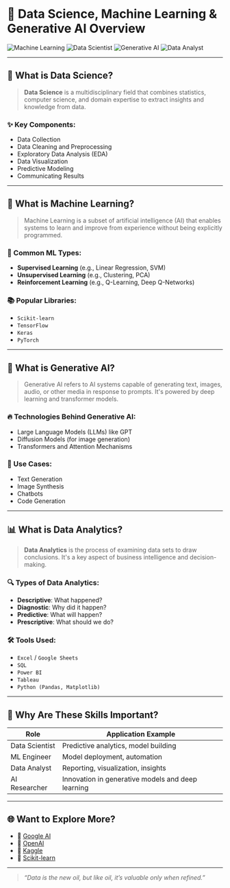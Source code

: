 # 🚀 Data Science, Machine Learning & Generative AI Overview

![Machine Learning](https://img.shields.io/badge/Machine%20Learning-%23F7931E.svg?style=for-the-badge&logo=python&logoColor=white)
![Data Scientist](https://img.shields.io/badge/Data%20Scientist-%2300A896.svg?style=for-the-badge&logo=jupyter&logoColor=white)
![Generative AI](https://img.shields.io/badge/Generative%20AI-%236f42c1.svg?style=for-the-badge&logo=openai&logoColor=white)
![Data Analyst](https://img.shields.io/badge/Data%20Analyst-%23323330.svg?style=for-the-badge&logo=tableau&logoColor=white)

---

## 📘 **What is Data Science?**
> **Data Science** is a multidisciplinary field that combines statistics, computer science, and domain expertise to extract insights and knowledge from data.

### ✨ Key Components:
- Data Collection
- Data Cleaning and Preprocessing
- Exploratory Data Analysis (EDA)
- Data Visualization
- Predictive Modeling
- Communicating Results

---

## 🤖 **What is Machine Learning?**

> Machine Learning is a subset of artificial intelligence (AI) that enables systems to learn and improve from experience without being explicitly programmed.

### 🧠 Common ML Types:
- **Supervised Learning** (e.g., Linear Regression, SVM)
- **Unsupervised Learning** (e.g., Clustering, PCA)
- **Reinforcement Learning** (e.g., Q-Learning, Deep Q-Networks)

### 📚 Popular Libraries:
- `Scikit-learn`
- `TensorFlow`
- `Keras`
- `PyTorch`

---

## 🧬 **What is Generative AI?**

> Generative AI refers to AI systems capable of generating text, images, audio, or other media in response to prompts. It's powered by deep learning and transformer models.

### 🔥 Technologies Behind Generative AI:
- Large Language Models (LLMs) like GPT
- Diffusion Models (for image generation)
- Transformers and Attention Mechanisms

### 🎨 Use Cases:
- Text Generation
- Image Synthesis
- Chatbots
- Code Generation

---

## 📊 **What is Data Analytics?**

> **Data Analytics** is the process of examining data sets to draw conclusions. It's a key aspect of business intelligence and decision-making.

### 🔍 Types of Data Analytics:
- **Descriptive**: What happened?
- **Diagnostic**: Why did it happen?
- **Predictive**: What will happen?
- **Prescriptive**: What should we do?

### 🛠️ Tools Used:
- `Excel` / `Google Sheets`
- `SQL`
- `Power BI`
- `Tableau`
- `Python (Pandas, Matplotlib)`

---

## 📎 **Why Are These Skills Important?**

| Role             | Application Example                               |
|------------------|---------------------------------------------------|
| Data Scientist   | Predictive analytics, model building              |
| ML Engineer      | Model deployment, automation                      |
| Data Analyst     | Reporting, visualization, insights                |
| AI Researcher    | Innovation in generative models and deep learning |

---

## 🌐 **Want to Explore More?**

- 📘 [Google AI](https://ai.google/)
- 📘 [OpenAI](https://openai.com/)
- 📘 [Kaggle](https://www.kaggle.com/)
- 📘 [Scikit-learn](https://scikit-learn.org/)

---

> _“Data is the new oil, but like oil, it’s valuable only when refined.”_

